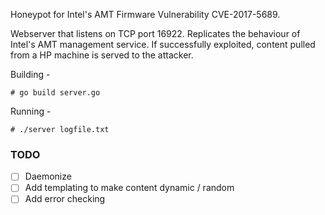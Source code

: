 Honeypot for Intel's AMT Firmware Vulnerability CVE-2017-5689.

Webserver that listens on TCP port 16922. Replicates the behaviour of Intel's AMT management service.
If successfully exploited, content pulled from a HP machine is served to the attacker.

Building -

```# go build server.go```

Running - 

```# ./server logfile.txt```

### TODO
- [ ] Daemonize
- [ ] Add templating to make content dynamic / random
- [ ] Add error checking
